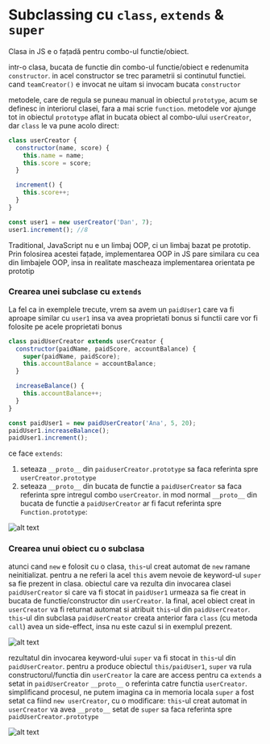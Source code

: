 # Subclassing cu `class`, `extends` & `super`

Clasa in JS e o fațadă pentru combo-ul functie/obiect.

intr-o clasa, bucata de functie din combo-ul functie/obiect e redenumita `constructor`.  in acel constructor se trec parametrii si continutul functiei. cand `teamCreator()` e invocat ne uitam si invocam bucata `constructor`

metodele, care de regula se puneau manual in obiectul `prototype`, acum se definesc in interiorul clasei,  fara a mai scrie `function`. metodele vor ajunge tot in obiectul `prototype` aflat in bucata obiect al combo-ului `userCreator`, dar `class` le va pune acolo direct: 

```jsx
class userCreator {
  constructor(name, score) {
    this.name = name;
    this.score = score;
  }

  increment() {
    this.score++;
  }
}

const user1 = new userCreator('Dan', 7);
user1.increment(); //8
```

Traditional, JavaScript nu e un limbaj OOP, ci un limbaj bazat pe prototip. Prin folosirea acestei fațade, implementarea OOP in JS pare similara cu cea din limbajele OOP, insa in realitate mascheaza implementarea orientata pe prototip

### Crearea unei subclase cu `extends`

La fel ca in exemplele trecute, vrem sa avem un `paidUser1` care va fi aproape similar cu `user1` insa va avea proprietati bonus si functii care vor fi folosite pe acele proprietati bonus

```jsx
class paidUserCreator extends userCreator {
  constructor(paidName, paidScore, accountBalance) {
    super(paidName, paidScore);
    this.accountBalance = accountBalance;
  }

  increaseBalance() {
    this.accountBalance++;
  }
}

const paidUser1 = new paidUserCreator('Ana', 5, 20);
paidUser1.increaseBalance();
paidUser1.increment();
```

ce face `extends`:

1.  seteaza `__proto__` din `paiduserCreator.prototype` sa faca referinta spre `userCreator.prototype`
2. seteaza `__proto__` din bucata de functie a `paidUserCreator` sa faca referinta spre intregul combo `userCreator`. in mod normal `__proto__` din bucata de functie a `paidUserCreator` ar fi facut referinta spre `Function.prototype`:

[Screencap 15]: https://i.imgur.com/VHmq62s.png "memoria globala"
![alt text][Screencap 15]


### Crearea unui obiect cu o subclasa

  atunci cand `new` e folosit cu o clasa, `this`-ul creat automat de `new` ramane neinitializat. pentru a ne referi la acel `this` avem nevoie de keyword-ul `super` sa fie prezent in clasa. obiectul care va rezulta din invocarea clasei `paidUserCreator` si care va fi stocat in `paidUser1` urmeaza sa fie creat in bucata de functie/constructor din `userCreator`. la final, acel obiect creat in `userCreator` va fi returnat automat si atribuit `this`-ul din `paidUserCreator`. `this`-ul din subclasa `paidUserCreator` creata anterior fara `class` (cu metoda `call`) avea un side-effect, insa nu este cazul si in exemplul prezent. 

 [Screencap 16]: https://i.imgur.com/vwZRqhD.png "context de executie const paidUser1 = new paidUserCreator('Ana', 5, 20)"
![alt text][Screencap 16]

  rezultatul din invocarea keyword-ului `super` va fi stocat in `this`-ul din `paidUserCreator`. pentru a produce obiectul `this/paidUser1`, `super` va rula constructorul/functia din `userCreator` la care are access pentru ca `extends` a setat in `paidUserCreator` `__proto__` o referinta catre functia `userCreator`. simplificand procesul, ne putem imagina ca in memoria locala `super` a fost setat ca fiind `new userCreator`, cu o modificare:  `this`-ul creat automat in `userCreator` va avea `__proto__` setat de `super` sa faca referinta spre `paidUserCreator.prototype`
  
  
 [Screencap 17]: https://i.imgur.com/vWQqpuP.png "context de executie final Subclassing cu class, extends & super"
![alt text][Screencap 17]
